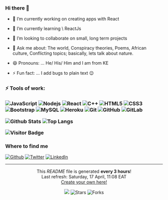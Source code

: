 ### Hi there 👋
- 🔭 I’m currently working on creating apps with React
- 🌱 I’m currently learning \\ ReactJs
- 👯 I’m looking to collaborate on small, long term projects
- 💬 Ask me about: The world, Conspiracy theories, Poems, African culture, Conflicting topics; basically, lets talk about nature.

- 😄 Pronouns: ...  He/ His/ Him and I am from KE
- ⚡ Fun fact: ... I add bugs to plain text :wink:

<h3>⚡ Tools of work: <h3>
  
![JavaScript](https://img.shields.io/badge/-JavaScript-black?style=flat-square&logo=javascript)
![Nodejs](https://img.shields.io/badge/-Nodejs-black?style=flat-square&logo=Node.js)
![React](https://img.shields.io/badge/-React-black?style=flat-square&logo=react)
![C++](https://img.shields.io/badge/-C++-00599C?style=flat-square&logo=c)
![HTML5](https://img.shields.io/badge/-HTML5-E34F26?style=flat-square&logo=html5&logoColor=white)
![CSS3](https://img.shields.io/badge/-CSS3-1572B6?style=flat-square&logo=css3)
![Bootstrap](https://img.shields.io/badge/-Bootstrap-563D7C?style=flat-square&logo=bootstrap)
![MySQL](https://img.shields.io/badge/-MySQL-black?style=flat-square&logo=mysql)
![Heroku](https://img.shields.io/badge/-Heroku-430098?style=flat-square&logo=heroku)
![Git](https://img.shields.io/badge/-Git-black?style=flat-square&logo=git)
![GitHub](https://img.shields.io/badge/-GitHub-181717?style=flat-square&logo=github)
![GitLab](https://img.shields.io/badge/-GitLab-FCA121?style=flat-square&logo=gitlab)

![Github Stats](https://github-readme-stats.vercel.app/api?username=tridence&count_private=true&show_icons=true&include_all_commits=true)
![Top Langs](https://github-readme-stats.vercel.app/api/top-langs/?username=tridence&hide=TeX&layout=compact)

![Visitor Badge](https://visitor-badge.laobi.icu/badge?page_id=tridence.tridence)

<h3>Where to find me</h3>
<p><a href="https://github.com/tridence" target="_blank"><img alt="Github" src="https://img.shields.io/badge/GitHub-%2312100E.svg?&style=for-the-badge&logo=Github&logoColor=white" /></a> 
<a href="https://twitter.com/wanjiiitr" target="_blank"><img alt="Twitter" src="https://img.shields.io/badge/twitter-%231DA1F2.svg?&style=for-the-badge&logo=twitter&logoColor=white" /></a> 
<a href="https://www.linkedin.com/in/brian-wanjala-324b57180/" target="_blank"><img alt="LinkedIn" src="https://img.shields.io/badge/linkedin-%230077B5.svg?&style=for-the-badge&logo=linkedin&logoColor=white" /></a> 
</p>

------------
<p align="center">This <i>README</i> file is generated <b>every 3 hours</b>!</br>Last refresh: Saturday, 17 April, 11:08 EAT <br /><a href="https://medium.com/@th.guibert/how-to-create-a-self-updating-readme-md-for-your-github-profile-f8b05744ca91">Create your own here!</a></p>
<p align="center"><img src="https://github.com/tridence/tridence/workflows/README%20build/badge.svg" /> <img alt="Stars" src="https://img.shields.io/github/stars/tridence/tridence?style=flat-square&labelColor=343b41"/> <img alt="Forks" src="https://img.shields.io/github/forks/tridence/tridence?style=flat-square&labelColor=343b41"/></p>


